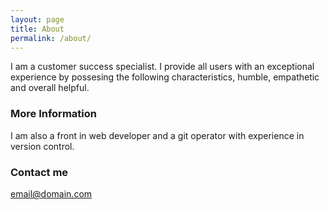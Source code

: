 ```yaml
---
layout: page
title: About
permalink: /about/
---
```


I am a customer success specialist. I provide all users with an exceptional experience by possesing the following characteristics, humble, empathetic and overall helpful.

### More Information

I am also a front in web developer and a git operator with experience in version control.

### Contact me

[email@domain.com](tmgrant08@gmail.com)